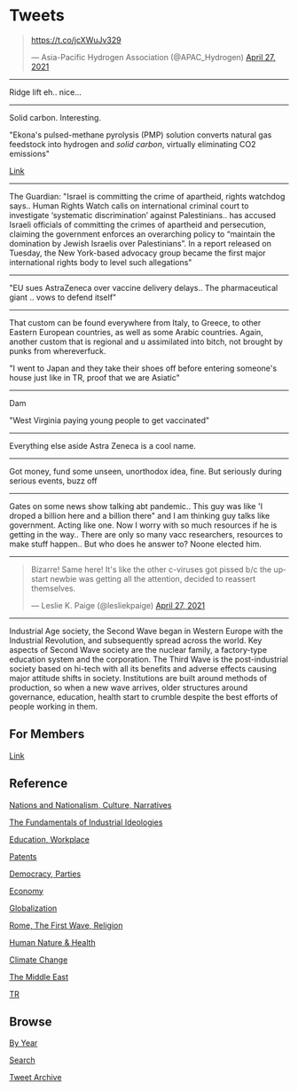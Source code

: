 # Tweets


<blockquote class="twitter-tweet"><p lang="und" dir="ltr"><a href="https://t.co/jcXWuJv329">https://t.co/jcXWuJv329</a></p>&mdash; Asia-Pacific Hydrogen Association (@APAC_Hydrogen) <a href="https://twitter.com/APAC_Hydrogen/status/1387150949915971589?ref_src=twsrc%5Etfw">April 27, 2021</a></blockquote> <script async src="https://platform.twitter.com/widgets.js" charset="utf-8"></script>

---

Ridge lift eh.. nice...

---

Solid carbon. Interesting.

"Ekona's pulsed-methane pyrolysis (PMP) solution converts natural gas
feedstock into hydrogen and *solid carbon*, virtually eliminating CO2
emissions"

[Link](https://www.newswire.ca/news-releases/ekona-power-raises-3-0-million-from-bdc-capital-to-accelerate-the-development-of-its-novel-technology-for-low-cost-clean-hydrogen-828153584.html)

---

The Guardian: "Israel is committing the crime of apartheid, rights
watchdog says.. Human Rights Watch calls on international criminal
court to investigate ‘systematic discrimination’ against
Palestinians.. has accused Israeli officials of committing the crimes
of apartheid and persecution, claiming the government enforces an
overarching policy to “maintain the domination by Jewish Israelis over
Palestinians”. In a report released on Tuesday, the New York-based
advocacy group became the first major international rights body to
level such allegations"

---

"EU sues AstraZeneca over vaccine delivery delays.. The pharmaceutical
giant .. vows to defend itself"

---

That custom can be found everywhere from Italy, to Greece, to other
Eastern European countries, as well as some Arabic countries. Again,
another custom that is regional and u assimilated into bitch, not
brought by punks from whereverfuck.

"I went to Japan and they take their shoes off before entering
someone's house just like in TR, proof that we are Asiatic"

---

Dam

"West Virginia paying young people to get vaccinated"

---

Everything else aside Astra Zeneca is a cool name.

---

Got money, fund some unseen, unorthodox idea, fine. But seriously
during serious events, buzz off

---

Gates on some news show talking abt pandemic.. This guy was like 'I
droped a billion here and a billion there" and I am thinking guy talks
like government. Acting like one. Now I worry with so much resources
if he is getting in the way.. There are only so many vacc researchers,
resources to make stuff happen.. But who does he answer to? Noone
elected him.

---

<blockquote class="twitter-tweet"><p lang="en" dir="ltr">Bizarre! Same here! It&#39;s like the other c-viruses got pissed b/c the upstart newbie was getting all the attention, decided to reassert themselves.</p>&mdash; Leslie K. Paige (@lesliekpaige) <a href="https://twitter.com/lesliekpaige/status/1387169779753046019?ref_src=twsrc%5Etfw">April 27, 2021</a></blockquote> <script async src="https://platform.twitter.com/widgets.js" charset="utf-8"></script>

---

Industrial Age society, the Second Wave began in Western Europe with
the Industrial Revolution, and subsequently spread across the
world. Key aspects of Second Wave society are the nuclear family, a
factory-type education system and the corporation. The Third Wave is
the post-industrial society based on hi-tech with all its benefits and
adverse effects causing major attitude shifts in society. Institutions
are built around methods of production, so when a new wave arrives,
older structures around governance, education, health start to crumble
despite the best efforts of people working in them.

## For Members

[Link](https://thirdwave-members.herokuapp.com)

## Reference

[Nations and Nationalism, Culture, Narratives](/2013/02/nations-and-nationalism.md)

[The Fundamentals of Industrial Ideologies](/2011/04/fundamentals-of-industrial-ideologies.md)

[Education, Workplace](2017/09/education-workplace.md)

[Patents](/2018/09/patents.md)

[Democracy, Parties](/2016/11/democracy.md)

[Economy](/2018/05/economy.md)

[Globalization](/2018/09/globalization.md)

[Rome, The First Wave, Religion](/2017/12/rome.md)

[Human Nature & Health](/2020/07/human-nature.md)

[Climate Change](/2018/12/climate.md)

[The Middle East](/2019/07/middleeast.md)

[TR](../tr)

## Browse

[By Year](years.md)

[Search](search.html)

[Tweet Archive](/tweets/README.md)


